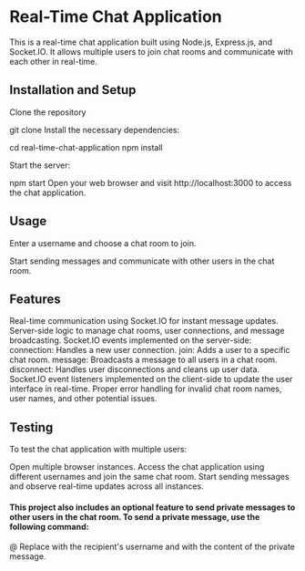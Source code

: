 # Real-Time Chat Application
This is a real-time chat application built using Node.js, Express.js, and Socket.IO. It allows multiple users to join chat rooms and communicate with each other in real-time.

## Installation and Setup
Clone the repository

git clone <repository-url>
Install the necessary dependencies:

cd real-time-chat-application
npm install
  
Start the server:

npm start
Open your web browser and visit http://localhost:3000 to access the chat application.

## Usage
Enter a username and choose a chat room to join.

Start sending messages and communicate with other users in the chat room.

## Features
Real-time communication using Socket.IO for instant message updates.
Server-side logic to manage chat rooms, user connections, and message broadcasting.
Socket.IO events implemented on the server-side:
connection: Handles a new user connection.
join: Adds a user to a specific chat room.
message: Broadcasts a message to all users in a chat room.
disconnect: Handles user disconnections and cleans up user data.
Socket.IO event listeners implemented on the client-side to update the user interface in real-time.
Proper error handling for invalid chat room names, user names, and other potential issues.

## Testing
To test the chat application with multiple users:

Open multiple browser instances.
Access the chat application using different usernames and join the same chat room.
Start sending messages and observe real-time updates across all instances.


#### This project also includes an optional feature to send private messages to other users in the chat room. To send a private message, use the following command:
  
@<username> <message>
Replace <username> with the recipient's username and <message> with the content of the private message.
